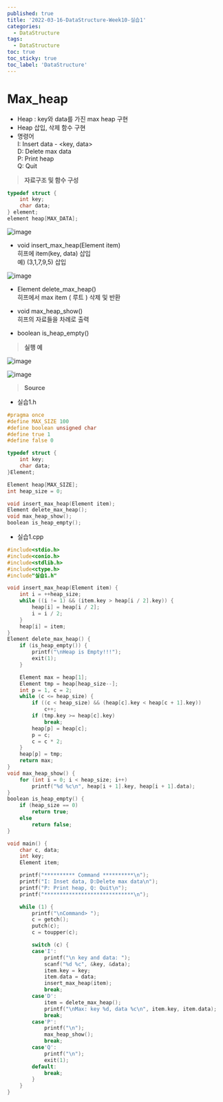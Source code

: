```yaml
---
published: true
title: '2022-03-16-DataStructure-Week10-실습1'
categories:
  - DataStructure
tags:
  - DataStructure
toc: true
toc_sticky: true
toc_label: 'DataStructure'
---
```


# Max_heap

- Heap : key와 data를 가진 max heap 구현
- Heap 삽입, 삭제 함수 구현
- 명령어  
  I: Insert data - <key, data>  
  D: Delete max data  
  P: Print heap  
  Q: Quit

> **자료구조 및 함수 구성**

```C
typedef struct {
	int key;
	char data;
} element;
element heap[MAX_DATA];
```

![image](https://github.com/222SeungHyun/222SeungHyun.github.io/blob/master/_images/%EC%9E%90%EB%A3%8C%EA%B5%AC%EC%A1%B0%EC%99%80%EC%8B%A4%EC%8A%B5-10%EC%9E%A5-%EC%8B%A4%EC%8A%B51-1.png?raw=true)

- void insert_max_heap(Element item)  
  히프에 item(key, data) 삽입  
  예) (3,1,7,9,5) 삽입

![image](https://github.com/222SeungHyun/222SeungHyun.github.io/blob/master/_images/%EC%9E%90%EB%A3%8C%EA%B5%AC%EC%A1%B0%EC%99%80%EC%8B%A4%EC%8A%B5-10%EC%9E%A5-%EC%8B%A4%EC%8A%B51-2.png?raw=true)

- Element delete_max_heap()  
  히프에서 max item ( 루트 ) 삭제 및 반환

- void max_heap_show()  
  히프의 자료들을 차례로 출력

- boolean is_heap_empty()

> **실행 예**

![image](https://github.com/222SeungHyun/222SeungHyun.github.io/blob/master/_images/%EC%9E%90%EB%A3%8C%EA%B5%AC%EC%A1%B0%EC%99%80%EC%8B%A4%EC%8A%B5-10%EC%9E%A5-%EC%8B%A4%EC%8A%B51-3.png?raw=true)

![image](https://github.com/222SeungHyun/222SeungHyun.github.io/blob/master/_images/%EC%9E%90%EB%A3%8C%EA%B5%AC%EC%A1%B0%EC%99%80%EC%8B%A4%EC%8A%B5-10%EC%9E%A5-%EC%8B%A4%EC%8A%B51-4.png?raw=true)

> **Source**

- 실습1.h

```C
#pragma once
#define MAX_SIZE 100
#define boolean unsigned char
#define true 1
#define false 0

typedef struct {
	int key;
	char data;
}Element;

Element heap[MAX_SIZE];
int heap_size = 0;

void insert_max_heap(Element item);
Element delete_max_heap();
void max_heap_show();
boolean is_heap_empty();
```

- 실습1.cpp

```C
#include<stdio.h>
#include<conio.h>
#include<stdlib.h>
#include<ctype.h>
#include"실습1.h"

void insert_max_heap(Element item) {
	int i = ++heap_size;
	while ((i != 1) && (item.key > heap[i / 2].key)) {
		heap[i] = heap[i / 2];
		i = i / 2;
	}
	heap[i] = item;
}
Element delete_max_heap() {
	if (is_heap_empty()) {
		printf("\nHeap is Empty!!!");
		exit(1);
	}

	Element max = heap[1];
	Element tmp = heap[heap_size--];
	int p = 1, c = 2;
	while (c <= heap_size) {
		if ((c < heap_size) && (heap[c].key < heap[c + 1].key))
			c++;
		if (tmp.key >= heap[c].key)
			break;
		heap[p] = heap[c];
		p = c;
		c = c * 2;
	}
	heap[p] = tmp;
	return max;
}
void max_heap_show() {
	for (int i = 0; i < heap_size; i++)
		printf("%d %c\n", heap[i + 1].key, heap[i + 1].data);
}
boolean is_heap_empty() {
	if (heap_size == 0)
		return true;
	else
		return false;
}

void main() {
	char c, data;
	int key;
	Element item;

	printf("********** Command **********\n");
	printf("I: Inset data, D:Delete max data\n");
	printf("P: Print heap, Q: Quit\n");
	printf("*****************************\n");

	while (1) {
		printf("\nCommand> ");
		c = getch();
		putch(c);
		c = toupper(c);

		switch (c) {
		case'I':
			printf("\n key and data: ");
			scanf("%d %c", &key, &data);
			item.key = key;
			item.data = data;
			insert_max_heap(item);
			break;
		case'D':
			item = delete_max_heap();
			printf("\nMax: key %d, data %c\n", item.key, item.data);
			break;
		case'P':
			printf("\n");
			max_heap_show();
			break;
		case'Q':
			printf("\n");
			exit(1);
		default:
			break;
		}
	}
}
```
